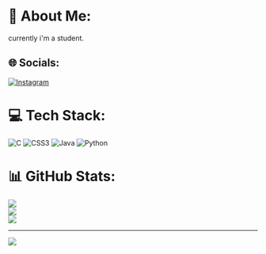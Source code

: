 # 💫 About Me:
 currently i'm a student.


## 🌐 Socials:
[![Instagram](https://img.shields.io/badge/Instagram-%23E4405F.svg?logo=Instagram&logoColor=white)](https://instagram.com/mr_nikhil_s_shetty62) 

# 💻 Tech Stack:
![C](https://img.shields.io/badge/c-%2300599C.svg?style=for-the-badge&logo=c&logoColor=white) ![CSS3](https://img.shields.io/badge/css3-%231572B6.svg?style=for-the-badge&logo=css3&logoColor=white) ![Java](https://img.shields.io/badge/java-%23ED8B00.svg?style=for-the-badge&logo=openjdk&logoColor=white) ![Python](https://img.shields.io/badge/python-3670A0?style=for-the-badge&logo=python&logoColor=ffdd54)
# 📊 GitHub Stats:
![](https://github-readme-stats.vercel.app/api?username=Nikhilshettyvs&theme=gruvbox&hide_border=false&include_all_commits=false&count_private=false)<br/>
![](https://github-readme-streak-stats.herokuapp.com/?user=Nikhilshettyvs&theme=gruvbox&hide_border=false)<br/>
![](https://github-readme-stats.vercel.app/api/top-langs/?username=Nikhilshettyvs&theme=gruvbox&hide_border=false&include_all_commits=false&count_private=false&layout=compact)

---
[![](https://visitcount.itsvg.in/api?id=Nikhilshettyvs&icon=0&color=0)](https://visitcount.itsvg.in)

<!-- Proudly created with GPRM ( https://gprm.itsvg.in ) -->
